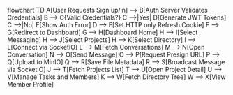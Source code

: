flowchart TD
  A[User Requests Sign up/in] --> B[Auth Server Validates Credentials]
  B --> C{Valid Credentials?}
  C -->|Yes| D[Generate JWT Tokens]
  C -->|No| E[Show Auth Error]
  D --> F[Set HTTP only Refresh Cookie]
  F --> G[Redirect to Dashboard]
  G --> H[Dashboard Home]
  H --> I[Select Messaging]
  H --> J[Select Projects]
  H --> K[Select Directory]
  I --> L[Connect via SocketIO]
  L --> M[Fetch Conversations]
  M --> N[Open Conversation]
  N --> O[Send Message]
  O --> P[Request Presign URL]
  P --> Q[Upload to MinIO]
  Q --> R[Save File Metadata]
  R --> S[Broadcast Message via SocketIO]
  J --> T[Fetch Projects List]
  T --> U[Open Project Detail]
  U --> V[Manage Tasks and Members]
  K --> W[Fetch Directory Tree]
  W --> X[View Member Profile]